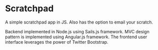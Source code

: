 # Scratchpad

A simple scratchpad app in JS. Also has the option to email your scratch.

Backend implemented in Node.js using Sails.js framework.
MVC design pattern is implemented using Angular.js framework.
The frontend user interface leverages the power of Twitter Bootstrap.